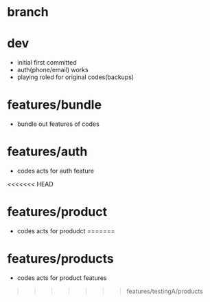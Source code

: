 # branch

# dev

- initial first committed
- auth(phone/email) works
- playing roled for original codes(backups)

# features/bundle

- bundle out features of codes

# features/auth

- codes acts for auth feature

<<<<<<< HEAD
# features/product

- codes acts for produdct
=======
# features/products

- codes acts for product features
>>>>>>> features/testingA/products
